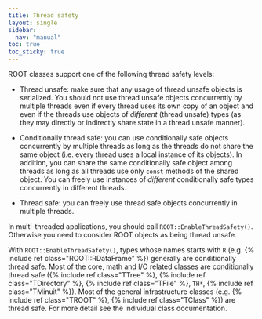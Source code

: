 ```yaml
---
title: Thread safety
layout: single
sidebar:
  nav: "manual"
toc: true
toc_sticky: true
---
```


ROOT classes support one of the following thread safety levels:

- Thread unsafe: make sure that any usage of thread unsafe objects is serialized.
You should not use thread unsafe objects concurrently by multiple threads even if every thread uses its own copy of an object and even if the threads use objects of _different_ (thread unsafe) types (as they may directly or indirectly share state in a thread unsafe manner).

- Conditionally thread safe: you can use conditionally safe objects concurrently by multiple threads as long as the threads do not share the same object (i.e. every thread uses a local instance of its objects).
In addition, you can share the same conditionally safe object among threads as long as all threads use only `const` methods of the shared object.
You can freely use instances of _different_ conditionally safe types concurrently in different threads.

- Thread safe: you can freely use thread safe objects concurrently in multiple threads.

In multi-threaded applications, you should call `ROOT::EnableThreadSafety()`.
Otherwise you need to consider ROOT objects as being thread unsafe.

With `ROOT::EnableThreadSafety()`, types whose names starts with `R` (e.g. {% include ref class="ROOT::RDataFrame" %}) generally are conditionally thread safe.
Most of the core, math and I/O related classes are conditionally thread safe ({% include ref class="TTree" %}, {% include ref class="TDirectory" %}, {% include ref class="TFile" %}, `TH*`, {% include ref class="TMinuit" %}).
Most of the general infrastructure classes (e.g. {% include ref class="TROOT" %}, {% include ref class="TClass" %}) are thread safe.
For more detail see the individual class documentation.
